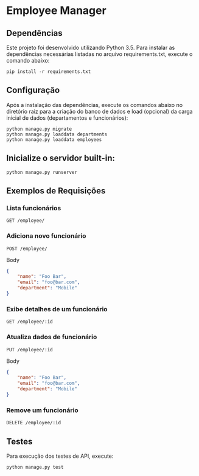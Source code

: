 # Employee Manager

## Dependências

Este projeto foi desenvolvido utilizando Python 3.5. Para instalar as dependências necessárias listadas no arquivo requirements.txt, execute o comando abaixo:

```
pip install -r requirements.txt
```
## Configuração

Após a instalação das dependências, execute os comandos abaixo no diretório raiz para a criação do banco de dados e load (opcional) da carga inicial de dados (departamentos e funcionários):

```
python manage.py migrate
python manage.py loaddata departments
python manage.py loaddata employees
```

## Inicialize o servidor built-in:
```
python manage.py runserver
```
## Exemplos de Requisições

### Lista funcionários

```
GET /employee/
```
### Adiciona novo funcionário

```
POST /employee/
```

Body

```json
{
    "name": "Foo Bar",
    "email": "foo@bar.com",
    "department": "Mobile"
}
```

### Exibe detalhes de um funcionário

```
GET /employee/:id
```

### Atualiza dados de funcionário

```
PUT /employee/:id
```

Body

```json
{
    "name": "Foo Bar",
    "email": "foo@bar.com",
    "department": "Mobile"
}
```

### Remove um funcionário

```
DELETE /employee/:id
```

## Testes

Para execução dos testes de API, execute:


```
python manage.py test
```
